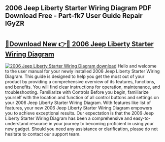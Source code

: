## 2006 Jeep Liberty Starter Wiring Diagram PDF Download Free - Part-fk7 User Guide Repair lGyZR

# <h2><a href="http://dfubka.blite.top/?on=2006+Jeep+Liberty+Starter+Wiring+Diagram">🔗Download New 👉🔴 2006 Jeep Liberty Starter Wiring Diagram</a></h2>

[![2006 Jeep Liberty Starter Wiring Diagram download](https://i.imgur.com/lujVjoI.png)](http://dfubka.blite.top/?on=2006+Jeep+Liberty+Starter+Wiring+Diagram)
Hello and welcome to the user manual for your newly installed 2006 Jeep Liberty Starter Wiring Diagram. This guide is designed to help you get the most out of your product by providing a comprehensive overview of its features, functions, and benefits. You will find clear instructions for operation, maintenance, and troubleshooting. Familiarize with Controls Before you begin, familiarize yourself with the location and function of all control buttons and settings on your 2006 Jeep Liberty Starter Wiring Diagram. With features like list of features, your new 2006 Jeep Liberty Starter Wiring Diagram empowers you to achieve exceptional results. Our expectation is that the 2006 Jeep Liberty Starter Wiring Diagram has been a comprehensive and easy-to-understand resource in your journey to becoming proficient in using your new gadget. Should you need any assistance or clarification, please do not hesitate to contact our support team.

